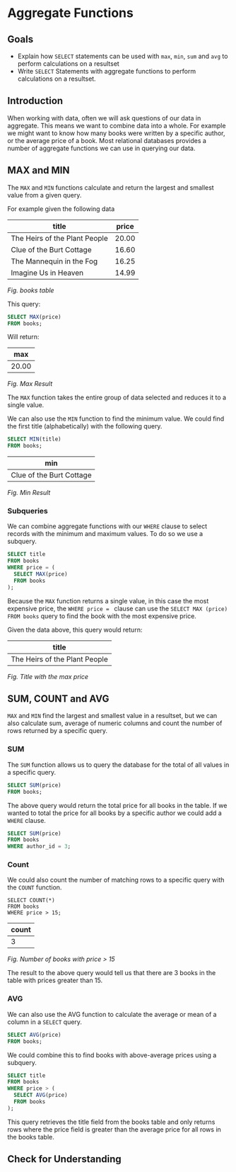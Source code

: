 # Aggregate Functions

## Goals

- Explain how `SELECT` statements can be used with `max`, `min`, `sum` and `avg` to perform calculations on a resultset
- Write `SELECT` Statements with aggregate functions to perform calculations on a resultset.

## Introduction

When working with data, often we will ask questions of our data in aggregate.  This means we want to combine data into a whole.  For example we might want to know how many books were written by a specific author, or the average price of a book.  Most relational databases provides a number of aggregate functions we can use in querying our data. 

## MAX and MIN

The `MAX` and `MIN` functions calculate and return the largest and smallest value from a given query.

For example given the following data

| title | price |
|--- |--- |
| The Heirs of the Plant People | 20.00 |
| Clue of the Burt Cottage | 16.60 |
| The Mannequin in the Fog | 16.25 |
| Imagine Us in Heaven | 14.99 |
*Fig. books table*


This query:

```sql
SELECT MAX(price)
FROM books;
```

Will return:

| max | 
|--- |
| 20.00 |
*Fig. Max Result*

The `MAX` function takes the entire group of data selected and reduces it to a single value.

We can also use the `MIN` function to find the minimum value.  We could find the first title (alphabetically) with the following query.

```sql
SELECT MIN(title)
FROM books;
```

| min | 
|--- |
| Clue of the Burt Cottage |
*Fig. Min Result*

### Subqueries

We can combine aggregate functions with our `WHERE` clause to select records with the minimum and maximum values.  To do so we use a subquery.

```sql
SELECT title
FROM books
WHERE price = (
  SELECT MAX(price)
  FROM books
);
```

Because the `MAX` function returns a single value, in this case the most expensive price, the `WHERE price = ` clause can use the `SELECT MAX (price) FROM books` query to find the book with the most expensive price.

Given the data above, this query would return:

| title |
|--- |
| The Heirs of the Plant People | 
*Fig. Title with the max price*

## SUM, COUNT and AVG

`MAX` and `MIN` find the largest and smallest value in a resultset, but we can also calculate sum, average of numeric columns and count the number of rows returned by a specific query.


### SUM 


The `SUM` function allows us to query the database for the total of all values in a specific query.

```sql
SELECT SUM(price)
FROM books;
```

The above query would return the total price for all books in the table.  If we wanted to total the price for all books by a specific author we could add a `WHERE` clause.

```sql
SELECT SUM(price)
FROM books
WHERE author_id = 3;
```

### Count

We could also count the number of matching rows to a specific query with the `COUNT` function.

```
SELECT COUNT(*)
FROM books
WHERE price > 15;
```

| count |
|--- |
| 3  |
*Fig. Number of books with price > 15*

The result to the above query would tell us that there are 3 books in the table with prices greater than 15.

### AVG

We can also use the AVG function to calculate the average or mean of a column in a `SELECT` query.

```sql
SELECT AVG(price)
FROM books;
```

We could combine this to find books with above-average prices using a subquery.

```sql
SELECT title
FROM books
WHERE price > (
  SELECT AVG(price)
  FROM books
);
```

This query retrieves the title field from the books table and only returns rows where the price field is greater than the average price for all rows in the books table.


## Check for Understanding

<!-- Question on how many rows SELECT statements with aggregate queries return  -->